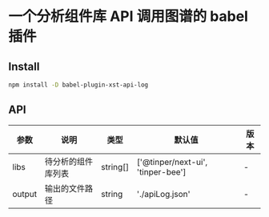 # 一个分析组件库 API 调用图谱的 babel 插件

## Install

```sh
npm install -D babel-plugin-xst-api-log
```

## API

| 参数 | 说明 | 类型 | 默认值 | 版本 |
| --- | --- | --- | --- | --- |
|libs|待分析的组件库列表|string[]|['@tinper/next-ui', 'tinper-bee']|-|
|output|输出的文件路径|string|'./apiLog.json'|-|
